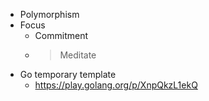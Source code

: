 - Polymorphism
- Focus
    - Commitment
    - > Meditate
- Go temporary template
    - https://play.golang.org/p/XnpQkzL1ekQ